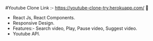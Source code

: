 #Youtube Clone
Link :- https://youtube-clone-try.herokuapp.com/ 🦋
- React Js, React Components.
- Responsive Design.
- Features:- Search video, Play, Pause video, Suggest video.
- Youtube API.
